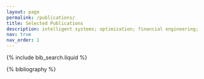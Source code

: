 ```yaml
---
layout: page
permalink: /publications/
title: Selected Publications
description: intelligent systems; optimization; financial engineering; neural networks; multiview clustering
nav: true
nav_order: 1
---
```


<!-- _pages/publications.md -->

<!-- Bibsearch Feature -->

{% include bib_search.liquid %}

<div class="publications">

{% bibliography %}

</div>
